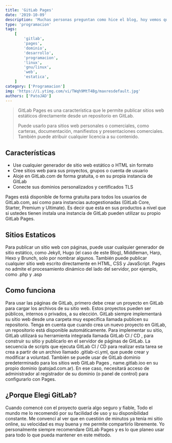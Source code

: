 ```yaml
---
title: 'GitLab Pages'
date: '2019-10-09'
description: 'Muchas personas preguntan como hice el blog, hoy vemos que es GitLab Pages.'
type: 'programacion'
tags:
    [
        'gitlab',
        'pages',
        'dominio',
        'desarrollo',
        'programacion',
        'linux',
        'gnu/linux',
        'web',
        'estatica',
    ]
category: ['Programacion']
img: 'https://i.ytimg.com/vi/TWqh9MtT4Bg/maxresdefault.jpg'
authors: ['PatoJAD']
---
```


> GitLab Pages es una característica que le permite publicar sitios web estáticos directamente desde un repositorio en GitLab.
>
> Puede usarlo para sitios web personales o comerciales, como carteras, documentación, manifiestos y presentaciones comerciales. También puede atribuir cualquier licencia a su contenido.

## Características

-   Use cualquier generador de sitio web estático o HTML sin formato
-   Cree sitios web para sus proyectos, grupos o cuenta de usuario
-   Aloje en GitLab.com de forma gratuita, o en su propia instancia de GitLab
-   Conecte sus dominios personalizados y certificados TLS

Pages está disponible de forma gratuita para todos los usuarios de GitLab.com, así como para instancias autogestionadas (GitLab Core, Starter, Premium y Ultimate). Es decir que esta en sus productos a nivel que si ustedes tienen instala una instancia de GitLab pueden utilizar su propio GitLab Pages.

## Sitios Estaticos

Para publicar un sitio web con páginas, puede usar cualquier generador de sitio estático, como Jekyll, Hugo (el caso de este Blog), Middleman, Harp, Hexo y Brunch, solo por nombrar algunos. También puede publicar cualquier sitio web escrito directamente en HTML, CSS y JavaScript. Pages no admite el procesamiento dinámico del lado del servidor, por ejemplo, como .php y .asp

## Como funciona

Para usar las páginas de GitLab, primero debe crear un proyecto en GitLab para cargar los archivos de su sitio web. Estos proyectos pueden ser públicos, internos o privados, a su elección. GitLab siempre implementará su sitio web desde una carpeta muy específica llamada publicen su repositorio. Tenga en cuenta que cuando crea un nuevo proyecto en GitLab, un repositorio está disponible automáticamente.
Para implementar su sitio, GitLab utilizará su herramienta integrada llamada GitLab CI / CD , para construir su sitio y publicarlo en el servidor de páginas de GitLab. La secuencia de scripts que ejecuta GitLab CI / CD para realizar esta tarea se crea a partir de un archivo llamado .gitlab-ci.yml, que puede crear y modificar a voluntad.
También se puede usar de GitLab dominio predeterminado para los sitios web GitLab Pages , name.gitlab.ioo en su propio dominio (patojad.com.ar). En ese caso, necesitará acceso de administrador al registrador de su dominio (o panel de control) para configurarlo con Pages.

## ¿Porque Elegi GitLab?

Cuando comencé con el proyecto quería algo seguro y fiable, Todo el mundo me lo recomendó por su facilidad de uso y su disponibilidad constante. Me convencí al ver que en cuestión de minutos ya tenía mi sitio online, su velocidad es muy buena y me permite compartirlo libremente. Yo personalmente siempre recomendare GitLab Pages y es lo que planeo usar para todo lo que pueda mantener en este método.
